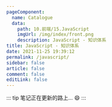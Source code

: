 ```yaml
---
pageComponent: 
  name: Catalogue
  data: 
    path: 10.前端/15.JavaScript
    imgUrl: /img/index/front.png
    description: JavaScript - 知识体系
title: JavaScript - 知识体系
date: 2021-11-25 19:39:12
permalink: /javascript/
sidebar: false
article: false
comment: false
editLink: false
---
```


::: tip
笔记正在更新的路上... :smile:
:::